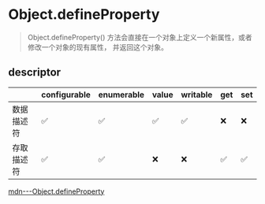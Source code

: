 # Object.defineProperty

> Object.defineProperty() 方法会直接在一个对象上定义一个新属性，或者修改一个对象的现有属性， 并返回这个对象。


## descriptor

|            | configurable | enumerable | value | writable | get | set |
| ---------- | ------------ | ---------- | ----- | -------- | --- | --- |
| 数据描述符 | ✅           | ✅         | ✅    | ✅       | ❌  | ❌  |
| 存取描述符 | ✅           | ✅         | ❌    | ❌       | ✅  | ✅  |

[mdn---Object.defineProperty](https://developer.mozilla.org/zh-CN/docs/Web/JavaScript/Reference/Global_Objects/Object/defineProperty)